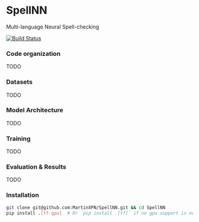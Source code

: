 # SpellNN
Multi-language Neural Spell-checking


[![Build Status](https://travis-ci.org/MartinXPN/SpellNN.svg?branch=master)](https://travis-ci.org/MartinXPN/SpellNN)


### Code organization
TODO

### Datasets
TODO

### Model Architecture
TODO

### Training
TODO

### Evaluation & Results
TODO

### Installation
```bash
git clone git@github.com:MartinXPN/SpellNN.git && cd SpellNN
pip install .[tf-gpu]  # Or `pip install .[tf]` if no gpu support is needed
```
